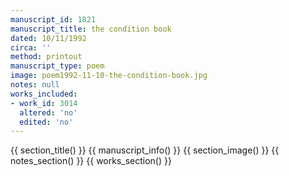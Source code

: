 ```yaml
---
manuscript_id: 1821
manuscript_title: the condition book
dated: 10/11/1992
circa: ''
method: printout
manuscript_type: poem
image: poem1992-11-10-the-condition-book.jpg
notes: null
works_included:
- work_id: 3014
  altered: 'no'
  edited: 'no'
---
```


{{ section_title() }}
{{ manuscript_info() }}
{{ section_image() }}
{{ notes_section() }}
{{ works_section() }}
